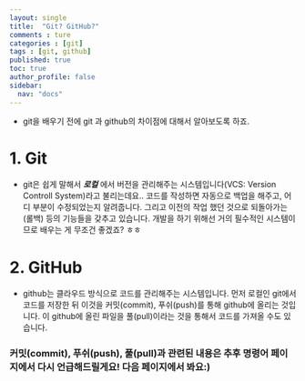 ```yaml
---
layout: single
title:  "Git? GitHub?"
comments : ture
categories : [git]
tags : [git, github]
published: true
toc: true
author_profile: false
sidebar: 
  nav: "docs"
---
```


+ git을 배우기 전에 git 과 github의 차이점에 대해서 알아보도록 하죠.

# 1. Git
+ git은 쉽게 말해서 ***로컬*** 에서 버전을 관리해주는 시스템입니다(VCS: Version Controll System)라고 불리는데요.. 코드를 작성하면 자동으로 백업을 해주고, 어디 부분이 수정되었는지 알려줍니다. 그리고 이전의 작업 했던 것으로 되돌아가는(롤백) 등의 기능들을 갖추고 있습니다. 개발을 하기 위해선 거의 필수적인 시스템이므로 배우는 게 무조건 좋겠죠? ㅎㅎ

# 2. GitHub
+ github는 클라우드 방식으로 코드를 관리해주는 시스템입니다. 먼저 로컬인 git에서 코드를 저장한 뒤 이것을 커밋(commit), 푸쉬(push)를 통해 github에 올리는 것입니다. 이 github에 올린 파일을 풀(pull)이라는 것을 통해서 코드를 가져올 수도 있습니다. 

### 커밋(commit), 푸쉬(push), 풀(pull)과 관련된 내용은 추후 명령어 페이지에서 다시 언급해드릴게요! 다음 페이지에서 봐요:)